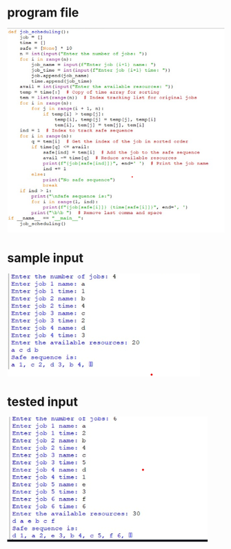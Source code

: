 # program file
![program file](dp_591.png)
# sample input
![sample input](IO_591.png)
# tested input
![tested input](TIO_591.png)
